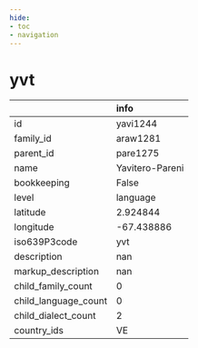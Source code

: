 ```yaml
---
hide:
- toc
- navigation
---
```

# yvt
|                      | info            |
|:---------------------|:----------------|
| id                   | yavi1244        |
| family_id            | araw1281        |
| parent_id            | pare1275        |
| name                 | Yavitero-Pareni |
| bookkeeping          | False           |
| level                | language        |
| latitude             | 2.924844        |
| longitude            | -67.438886      |
| iso639P3code         | yvt             |
| description          | nan             |
| markup_description   | nan             |
| child_family_count   | 0               |
| child_language_count | 0               |
| child_dialect_count  | 2               |
| country_ids          | VE              |
